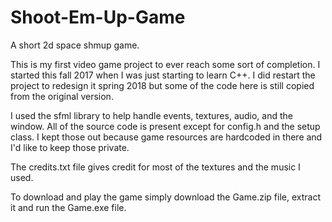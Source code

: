 # Shoot-Em-Up-Game
A short 2d space shmup game.

This is my first video game project to ever reach some sort of completion. I started this fall 2017 when I was just starting to learn C++. I did restart the project to redesign it spring 2018 but some of the code here is still copied from the original version.

I used the sfml library to help handle events, textures, audio, and the window. All of the source code is present except for config.h and the setup class. I kept those out because game resources are hardcoded in there and I'd like to keep those private.

The credits.txt file gives credit for most of the textures and the music I used.

To download and play the game simply download the Game.zip file, extract it and run the Game.exe file.
